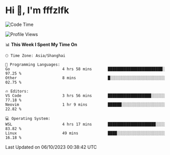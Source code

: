 # Hi 👋, I'm fffzlfk

<!--START_SECTION:waka-->
![Code Time](http://img.shields.io/badge/Code%20Time-467%20hrs%2035%20mins-blue)

![Profile Views](http://img.shields.io/badge/Profile%20Views-0-blue)

📊 **This Week I Spent My Time On** 

```text
🕑︎ Time Zone: Asia/Shanghai

💬 Programming Languages: 
Go                       4 hrs 58 mins       ████████████████████████░   97.25 % 
Other                    8 mins              █░░░░░░░░░░░░░░░░░░░░░░░░   02.75 % 

🔥 Editors: 
VS Code                  3 hrs 56 mins       ███████████████████░░░░░░   77.18 % 
Neovim                   1 hr 9 mins         ██████░░░░░░░░░░░░░░░░░░░   22.82 % 

💻 Operating System: 
WSL                      4 hrs 17 mins       █████████████████████░░░░   83.82 % 
Linux                    49 mins             ████░░░░░░░░░░░░░░░░░░░░░   16.18 % 
```


 Last Updated on 06/10/2023 00:38:42 UTC
<!--END_SECTION:waka-->
